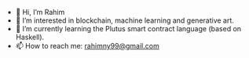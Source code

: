 - 👋 Hi, I’m Rahim
- 👀 I’m interested in blockchain, machine learning and generative art.
- 🌱 I’m currently learning the Plutus smart contract language (based on Haskell).
- 📫 How to reach me: rahimny99@gmail.com

<!---
shaolinseed/shaolinseed is a ✨ special ✨ repository because its `README.md` (this file) appears on your GitHub profile.
You can click the Preview link to take a look at your changes.
--->
